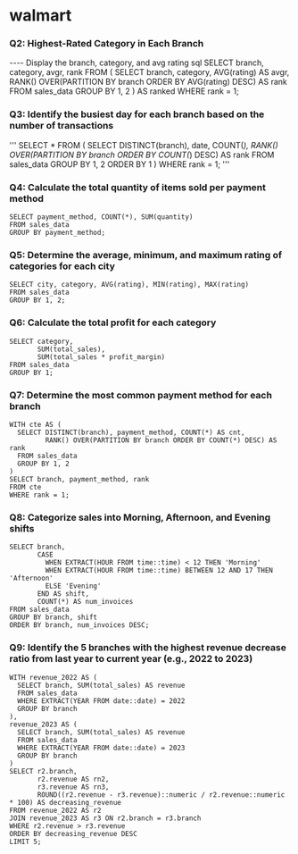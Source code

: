 # walmart

### Q2: Highest-Rated Category in Each Branch
 ---- Display the branch, category, and avg rating
sql
SELECT branch, category, avgr, rank 
FROM (
  SELECT branch, category, AVG(rating) AS avgr,
         RANK() OVER(PARTITION BY branch ORDER BY AVG(rating) DESC) AS rank
  FROM sales_data
  GROUP BY 1, 2
) AS ranked
WHERE rank = 1; 

 ### Q3: Identify the busiest day for each branch based on the number of transactions
''' SELECT * 
FROM (
  SELECT DISTINCT(branch), date, COUNT(*),
         RANK() OVER(PARTITION BY branch ORDER BY COUNT(*) DESC) AS rank
  FROM sales_data
  GROUP BY 1, 2
  ORDER BY 1
)
WHERE rank = 1;
'''

### Q4: Calculate the total quantity of items sold per payment method
```
SELECT payment_method, COUNT(*), SUM(quantity) 
FROM sales_data
GROUP BY payment_method;

```

###  Q5: Determine the average, minimum, and maximum rating of categories for each city
```
SELECT city, category, AVG(rating), MIN(rating), MAX(rating) 
FROM sales_data
GROUP BY 1, 2;

```

### Q6: Calculate the total profit for each category
```
SELECT category, 
       SUM(total_sales), 
       SUM(total_sales * profit_margin) 
FROM sales_data
GROUP BY 1;

```

### Q7: Determine the most common payment method for each branch
```
WITH cte AS (
  SELECT DISTINCT(branch), payment_method, COUNT(*) AS cnt,
         RANK() OVER(PARTITION BY branch ORDER BY COUNT(*) DESC) AS rank 
  FROM sales_data
  GROUP BY 1, 2
)
SELECT branch, payment_method, rank 
FROM cte
WHERE rank = 1;

```

### Q8: Categorize sales into Morning, Afternoon, and Evening shifts

```
SELECT branch,
       CASE 
         WHEN EXTRACT(HOUR FROM time::time) < 12 THEN 'Morning'
         WHEN EXTRACT(HOUR FROM time::time) BETWEEN 12 AND 17 THEN 'Afternoon'
         ELSE 'Evening'
       END AS shift,
       COUNT(*) AS num_invoices
FROM sales_data
GROUP BY branch, shift
ORDER BY branch, num_invoices DESC;

```

### Q9: Identify the 5 branches with the highest revenue decrease ratio from last year to current year (e.g., 2022 to 2023)

```
WITH revenue_2022 AS (
  SELECT branch, SUM(total_sales) AS revenue
  FROM sales_data
  WHERE EXTRACT(YEAR FROM date::date) = 2022
  GROUP BY branch
),
revenue_2023 AS (
  SELECT branch, SUM(total_sales) AS revenue
  FROM sales_data
  WHERE EXTRACT(YEAR FROM date::date) = 2023
  GROUP BY branch
)
SELECT r2.branch,
       r2.revenue AS rn2,
       r3.revenue AS rn3,
       ROUND((r2.revenue - r3.revenue)::numeric / r2.revenue::numeric * 100) AS decreasing_revenue
FROM revenue_2022 AS r2
JOIN revenue_2023 AS r3 ON r2.branch = r3.branch
WHERE r2.revenue > r3.revenue
ORDER BY decreasing_revenue DESC
LIMIT 5;
```
